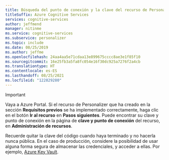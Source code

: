 ```yaml
---
title: Búsqueda del punto de conexión y la clave del recurso de Personalizer
titleSuffix: Azure Cognitive Services
services: cognitive-services
author: jeffmend
manager: nitinme
ms.service: cognitive-services
ms.subservice: personalizer
ms.topic: include
ms.date: 08/25/2019
ms.author: jeffme
ms.openlocfilehash: 24aa4aa5e71cdaa13e899675cccc8ae3e1f85f10
ms.sourcegitcommit: 16e25fb3a5fa8fc054e16f30dc925a7276f2a4cb
ms.translationtype: HT
ms.contentlocale: es-ES
ms.lasthandoff: 08/25/2021
ms.locfileid: "122829280"
---
```

> [!IMPORTANT]
> Vaya a Azure Portal. Si el recurso de Personalizer que ha creado en la sección **Requisitos previos** se ha implementado correctamente, haga clic en el botón **Ir al recurso** en **Pasos siguientes**. Puede encontrar su clave y punto de conexión en la página de **clave y punto de conexión** del recurso, en **Administración de recursos**. 
>
> Recuerde quitar la clave del código cuando haya terminado y no hacerla nunca pública. En el caso de producción, considere la posibilidad de usar alguna forma segura de almacenar las credenciales, y acceder a ellas. Por ejemplo, [Azure Key Vault](../../../key-vault/general/overview.md).